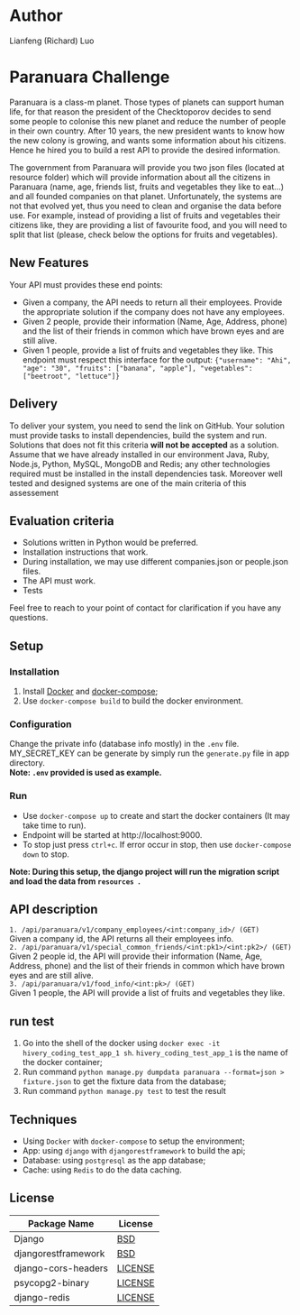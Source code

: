 # Author
Lianfeng (Richard) Luo

# Paranuara Challenge
Paranuara is a class-m planet. Those types of planets can support human life, for that reason the president of the Checktoporov decides to send some people to colonise this new planet and
reduce the number of people in their own country. After 10 years, the new president wants to know how the new colony is growing, and wants some information about his citizens. Hence he hired you to build a rest API to provide the desired information.

The government from Paranuara will provide you two json files (located at resource folder) which will provide information about all the citizens in Paranuara (name, age, friends list, fruits and vegetables they like to eat...) and all founded companies on that planet.
Unfortunately, the systems are not that evolved yet, thus you need to clean and organise the data before use.
For example, instead of providing a list of fruits and vegetables their citizens like, they are providing a list of favourite food, and you will need to split that list (please, check below the options for fruits and vegetables).

## New Features
Your API must provides these end points:
- Given a company, the API needs to return all their employees. Provide the appropriate solution if the company does not have any employees.
- Given 2 people, provide their information (Name, Age, Address, phone) and the list of their friends in common which have brown eyes and are still alive.
- Given 1 people, provide a list of fruits and vegetables they like. This endpoint must respect this interface for the output: `{"username": "Ahi", "age": "30", "fruits": ["banana", "apple"], "vegetables": ["beetroot", "lettuce"]}`

## Delivery
To deliver your system, you need to send the link on GitHub. Your solution must provide tasks to install dependencies, build the system and run. Solutions that does not fit this criteria **will not be accepted** as a solution. Assume that we have already installed in our environment Java, Ruby, Node.js, Python, MySQL, MongoDB and Redis; any other technologies required must be installed in the install dependencies task. Moreover well tested and designed systems are one of the main criteria of this assessement 

## Evaluation criteria
- Solutions written in Python would be preferred.
- Installation instructions that work.
- During installation, we may use different companies.json or people.json files.
- The API must work.
- Tests

Feel free to reach to your point of contact for clarification if you have any questions.

## Setup

### Installation

1. Install [Docker](https://store.docker.com/search?type=edition&offering=community) and [docker-compose](https://docs.docker.com/compose/install/#install-compose);
2. Use `docker-compose build` to build the docker environment.


### Configuration

Change the private info (database info mostly) in the `.env` file. \
MY_SECRET_KEY can be generate by simply run the `generate.py` file in app directory.\
<b>Note: `.env` provided is used as example.</b> 

### Run
- Use `docker-compose up` to create and start the docker containers (It may take time to run).
- Endpoint will be started at http://localhost:9000. 
- To stop just press `ctrl+c`. If error occur in stop, then use `docker-compose down` to stop.<br>

<b>Note: During this setup, the django project will run the migration script and load the data from `resources
`.</b>


## API description
`1. /api/paranuara/v1/company_employees/<int:company_id>/ (GET)`\
Given a company id, the API returns all their employees info. \
`2. /api/paranuara/v1/special_common_friends/<int:pk1>/<int:pk2>/ (GET)`\
Given 2 people id, the API will provide their information (Name, Age, Address, phone) and the list of their friends in common which have brown eyes and are still alive.\
`3. /api/paranuara/v1/food_info/<int:pk>/ (GET)`\
Given 1 people, the API will provide a list of fruits and vegetables they like.

## run test
1. Go into the shell of the docker using `docker exec -it hivery_coding_test_app_1 sh`. `hivery_coding_test_app_1` is the name of the docker container;
2. Run command `python manage.py dumpdata paranuara --format=json > fixture.json` to get the fixture data from the database;
3. Run command `python manage.py test` to test the result

## Techniques
- Using `Docker` with `docker-compose` to setup the environment;
- App: using `django` with `djangorestframework` to build the api;
- Database: using `postgresql` as the app database;
- Cache: using `Redis` to do the data caching.


## License

| Package Name                      | License                                                                                     |
| --------------------------------- | ------------------------------------------------------------------------------------------- |
| Django                            | [BSD](https://github.com/django/django/blob/master/LICENSE)                                 |
| djangorestframework               | [BSD](https://github.com/encode/django-rest-framework/blob/master/LICENSE.md)               |
| django-cors-headers               | [LICENSE](https://github.com/ottoyiu/django-cors-headers/blob/master/LICENSE)               |
| psycopg2-binary |[LICENSE](https://github.com/psycopg/psycopg2/blob/master/LICENSE)|
| django-redis |[LICENSE](https://github.com/niwinz/django-redis/blob/master/LICENSE)|
